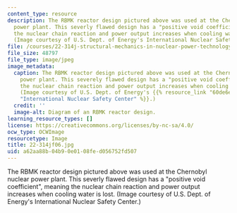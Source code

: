 ```yaml
---
content_type: resource
description: The RBMK reactor design pictured above was used at the Chernobyl nuclear
  power plant. This severly flawed design has a "positive void coefficient", meaning
  the nuclear chain reaction and power output increases when cooling water is lost.
  (Image courtesy of U.S. Dept. of Energy's International Nuclear Safety Center.)
file: /courses/22-314j-structural-mechanics-in-nuclear-power-technology-fall-2006/a62aa88b04b90e0108fed056752fd507_22-314jf06.jpg
file_size: 48797
file_type: image/jpeg
image_metadata:
  caption: The RBMK reactor design pictured above was used at the Chernobyl nuclear
    power plant. This severely flawed design has a "positive void coefficient", meaning
    the nuclear chain reaction and power output increases when cooling water is lost.
    (Image courtesy of U.S. Dept. of Energy's {{% resource_link "60de6e92-8928-49e3-a3a1-ca55884e7f61"
    "International Nuclear Safety Center" %}}.)
  credit: ''
  image-alt: Diagram of an RBMK reactor design.
learning_resource_types: []
license: https://creativecommons.org/licenses/by-nc-sa/4.0/
ocw_type: OCWImage
resourcetype: Image
title: 22-314jf06.jpg
uid: a62aa88b-04b9-0e01-08fe-d056752fd507
---
```

The RBMK reactor design pictured above was used at the Chernobyl nuclear power plant. This severly flawed design has a "positive void coefficient", meaning the nuclear chain reaction and power output increases when cooling water is lost. (Image courtesy of U.S. Dept. of Energy's International Nuclear Safety Center.)